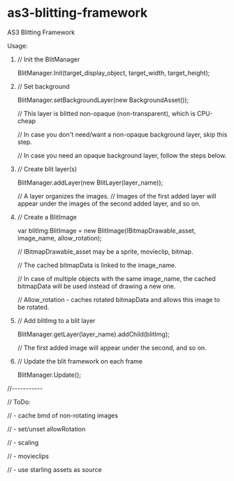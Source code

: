 as3-blitting-framework
======================

AS3 Blitting Framework

Usage:

1.	// Init the BlitManager

	BlitManager.Init(target_display_object, target_width, target_height);
	
2.	// Set background

	BlitManager.setBackgroundLayer(new BackgroundAsset());
	
	// This layer is blitted non-opaque (non-transparent), which is CPU-cheap
	
	// In case you don't need/want a non-opaque background layer, skip this step.
	
	// In case you need an opaque background layer, follow the steps below.
	
3.	// Create blit layer(s)

	BlitManager.addLayer(new BlitLayer(layer_name));
	
	// A layer organizes the images.
	// Images of the first added layer will appear under the images of the second added layer, and so on.

4.	// Create a BlitImage

	var blitImg:BlitImage = new BlitImage(IBitmapDrawable_asset, image_name, allow_rotation);
	
	// IBitmapDrawable_asset may be a sprite, movieclip, bitmap.
	
	// The cached bitmapData is linked to the image_name.
	
	// In case of multiple objects with the same image_name, the cached bitmapData will be used instead of drawing a new one.
	
	// Allow_rotation - caches rotated bitmapData and allows this image to be rotated.
	
	
5.	// Add blitImg to a blit layer

	BlitManager.getLayer(layer_name).addChild(blitImg);
	
	// The first added image will appear under the second, and so on.
	
6.	// Update the blit framework on each frame

	BlitManager.Update();

//-----------

// ToDo:

// - cache bmd of non-rotating images

// - set/unset allowRotation

// - scaling

// - movieclips

// - use starling assets as source